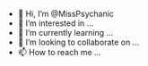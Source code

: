 - 👋 Hi, I’m @MissPsychanic
- 👀 I’m interested in ...
- 🌱 I’m currently learning ...
- 💞️ I’m looking to collaborate on ...
- 📫 How to reach me ...

<!---
MissPsychanic/MissPsychanic is a ✨ special ✨ repository because its `README.md` (this file) appears on your GitHub profile.
You can click the Preview link to take a look at your changes.
--->
